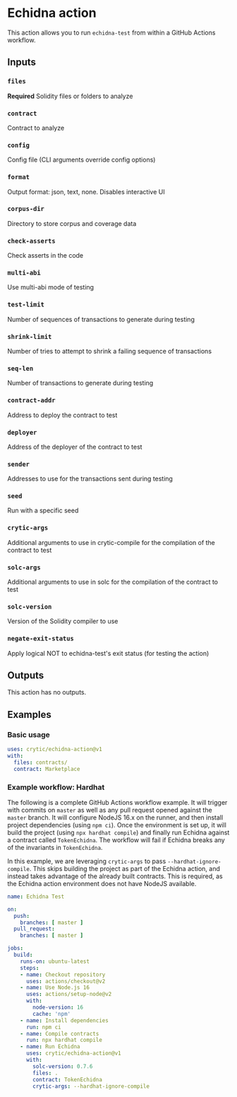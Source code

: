 # Echidna action

This action allows you to run `echidna-test` from within a GitHub Actions
workflow.

## Inputs

### `files`

**Required** Solidity files or folders to analyze

### `contract`

Contract to analyze

### `config`

Config file (CLI arguments override config options)

### `format`

Output format: json, text, none. Disables interactive UI

### `corpus-dir`

Directory to store corpus and coverage data

### `check-asserts`

Check asserts in the code

### `multi-abi`

Use multi-abi mode of testing

### `test-limit`

Number of sequences of transactions to generate during testing

### `shrink-limit`

Number of tries to attempt to shrink a failing sequence of transactions

### `seq-len`

Number of transactions to generate during testing

### `contract-addr`

Address to deploy the contract to test

### `deployer`

Address of the deployer of the contract to test

### `sender`

Addresses to use for the transactions sent during testing

### `seed`

Run with a specific seed

### `crytic-args`

Additional arguments to use in crytic-compile for the compilation of the
contract to test

### `solc-args`

Additional arguments to use in solc for the compilation of the contract to test

### `solc-version`

Version of the Solidity compiler to use

### `negate-exit-status`

Apply logical NOT to echidna-test's exit status (for testing the action)


## Outputs

This action has no outputs.


## Examples

### Basic usage

```yaml
uses: crytic/echidna-action@v1
with:
  files: contracts/
  contract: Marketplace
```

### Example workflow: Hardhat

The following is a complete GitHub Actions workflow example. It will trigger
with commits on `master` as well as any pull request opened against the `master`
branch. It will configure NodeJS 16.x on the runner, and then install project
dependencies (using `npm ci`). Once the environment is set up, it will build the
project (using `npx hardhat compile`) and finally run Echidna against a contract
called `TokenEchidna`. The workflow will fail if Echidna breaks any of the
invariants in `TokenEchidna`.

In this example, we are leveraging `crytic-args` to pass
`--hardhat-ignore-compile`. This skips building the project as part of the
Echidna action, and instead takes advantage of the already built contracts. This
is required, as the Echidna action environment does not have NodeJS available.

```yaml
name: Echidna Test

on:
  push:
    branches: [ master ]
  pull_request:
    branches: [ master ]

jobs:
  build:
    runs-on: ubuntu-latest
    steps:
    - name: Checkout repository
      uses: actions/checkout@v2
    - name: Use Node.js 16
      uses: actions/setup-node@v2
      with:
        node-version: 16
        cache: 'npm'
    - name: Install dependencies
      run: npm ci
    - name: Compile contracts
      run: npx hardhat compile
    - name: Run Echidna
      uses: crytic/echidna-action@v1
      with:
        solc-version: 0.7.6
        files: .
        contract: TokenEchidna
        crytic-args: --hardhat-ignore-compile
```
